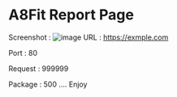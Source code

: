 # A8Fit Report Page 
Screenshot :
![image](https://github.com/ci04/A8Fit-Report-WebPage/assets/166393448/b372d40c-f201-4950-867b-8a872e563ffc)
URL : https://exmple.com

Port : 80

Request : 999999

Package : 500
.... Enjoy
